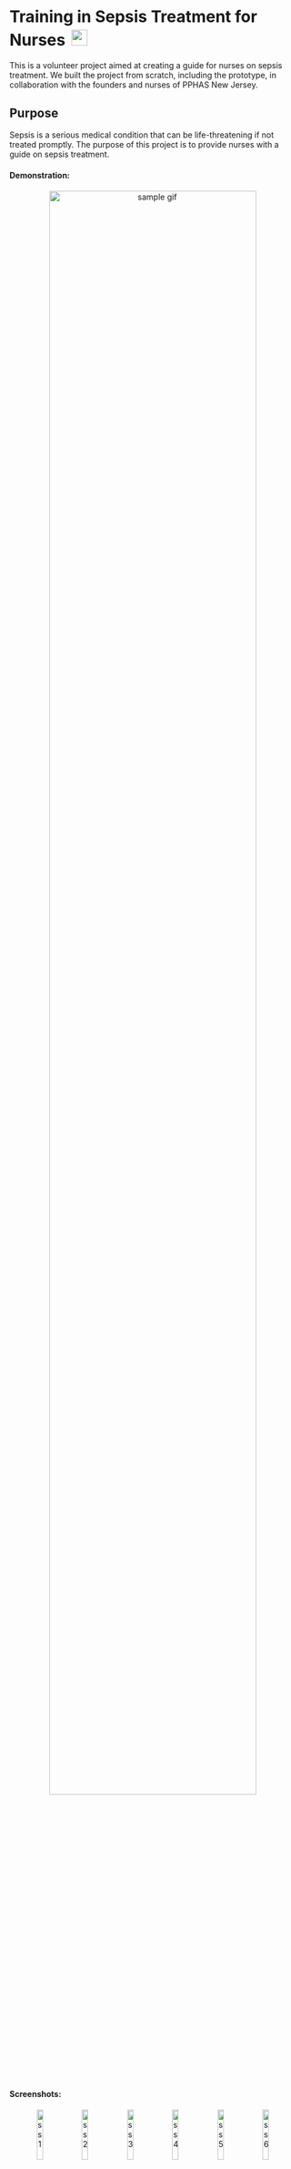 <h1>Training in Sepsis Treatment for Nurses<img src="https://cdn-icons-png.flaticon.com/512/1353/1353983.png" alt="red cross" style="height: 1em; margin-left: 0.4em; margin-top: 0.2em;"></h1>
<p>This is a volunteer project aimed at creating a guide for nurses on sepsis treatment. We built the project from scratch, including the prototype, in collaboration with the founders and nurses of PPHAS New Jersey.</p>
<h2>Purpose</h2>
<p>Sepsis is a serious medical condition that can be life-threatening if not treated promptly. The purpose of this project is to provide nurses with a guide on sepsis treatment.</p>
<h4>Demonstration:</h4>
<p align="center">
  <img src="https://github.com/tiagopazhs/sepsis-guide/blob/master/src/assets/sampleGif.gif" alt="sample gif" style="width: 85%">
</p>
<h4>Screenshots:</h4>

<p align="center">
    <img src="https://github.com/tiagopazhs/sepsis-guide/blob/master/src/assets/ss/ss1.jpeg" alt="ss 1" style="width: 15%">
    <img src="https://github.com/tiagopazhs/sepsis-guide/blob/master/src/assets/ss/ss2.jpeg" alt="ss 2" style="width: 15%">
    <img src="https://github.com/tiagopazhs/sepsis-guide/blob/master/src/assets/ss/ss3.jpeg" alt="ss 3" style="width: 15%">
    <img src="https://github.com/tiagopazhs/sepsis-guide/blob/master/src/assets/ss/ss4.jpeg" alt="ss 4" style="width: 15%">
    <img src="https://github.com/tiagopazhs/sepsis-guide/blob/master/src/assets/ss/ss5.jpeg" alt="ss 5" style="width: 15%">
    <img src="https://github.com/tiagopazhs/sepsis-guide/blob/master/src/assets/ss/ss6.jpeg" alt="ss 6" style="width: 15%">
    <img src="https://github.com/tiagopazhs/sepsis-guide/blob/master/src/assets/ss/ss7.jpeg" alt="ss 7" style="width: 15%">
    <img src="https://github.com/tiagopazhs/sepsis-guide/blob/master/src/assets/ss/ss8.jpeg" alt="ss 8" style="width: 15%">
    <img src="https://github.com/tiagopazhs/sepsis-guide/blob/master/src/assets/ss/ss9.jpeg" alt="ss 9" style="width: 15%">
    <img src="https://github.com/tiagopazhs/sepsis-guide/blob/master/src/assets/ss/ss10.jpeg" alt="ss 10" style="width: 15%">
    <img src="https://github.com/tiagopazhs/sepsis-guide/blob/master/src/assets/ss/ss11.jpeg" alt="ss 11" style="width: 15%">
    <img src="https://github.com/tiagopazhs/sepsis-guide/blob/master/src/assets/ss/ss12.jpeg" alt="ss 12" style="width: 15%">
</p>

<h2>Technologies</h2>
<p>We used the following technologies to build this project:</p>
<p align="center">
    <img src="https://skillicons.dev/icons?i=react,js,html,css,materialui,git" />
</p>

<h2>Website</h2>
<p>You can find the website at the following link: <a href="[https://example.com](https://tiagopazhs.github.io/sepsis-guide/)">[https://](https://tiagopazhs.github.io/sepsis-guide/)</a></p>

